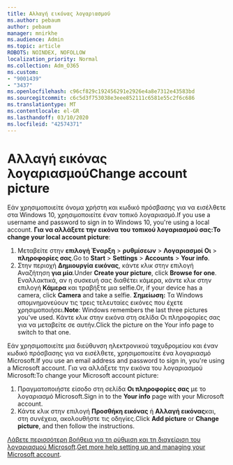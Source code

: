 ```yaml
---
title: Αλλαγή εικόνας λογαριασμού
ms.author: pebaum
author: pebaum
manager: mnirkhe
ms.audience: Admin
ms.topic: article
ROBOTS: NOINDEX, NOFOLLOW
localization_priority: Normal
ms.collection: Adm_O365
ms.custom:
- "9001439"
- "3437"
ms.openlocfilehash: c96cf829c192456291e2926e4a8e7312e43583bd
ms.sourcegitcommit: c6c5d3f753038e3eee852111c6581e55c2f6c686
ms.translationtype: MT
ms.contentlocale: el-GR
ms.lasthandoff: 03/10/2020
ms.locfileid: "42574371"
---
```

# <a name="change-account-picture"></a><span data-ttu-id="104a6-102">Αλλαγή εικόνας λογαριασμού</span><span class="sxs-lookup"><span data-stu-id="104a6-102">Change account picture</span></span>

<span data-ttu-id="104a6-103">Εάν χρησιμοποιείτε όνομα χρήστη και κωδικό πρόσβασης για να εισέλθετε στα Windows 10, χρησιμοποιείτε έναν τοπικό λογαριασμό.</span><span class="sxs-lookup"><span data-stu-id="104a6-103">If you use a username and password to sign in to Windows 10, you're using a local account.</span></span> <span data-ttu-id="104a6-104">**Για να αλλάξετε την εικόνα του τοπικού λογαριασμού σας:**</span><span class="sxs-lookup"><span data-stu-id="104a6-104">**To change your local account picture**:</span></span>

1. <span data-ttu-id="104a6-105">Μεταβείτε στην **επιλογή Έναρξη** > **ρυθμίσεων** > **Λογαριασμοί Οι** > **πληροφορίες σας**.</span><span class="sxs-lookup"><span data-stu-id="104a6-105">Go to **Start** > **Settings** > **Accounts** > **Your info**.</span></span>
2. <span data-ttu-id="104a6-106">Στην περιοχή **Δημιουργία εικόνας**, κάντε κλικ στην επιλογή Αναζήτηση **για μία**.</span><span class="sxs-lookup"><span data-stu-id="104a6-106">Under **Create your picture**, click **Browse for one**.</span></span> <span data-ttu-id="104a6-107">Εναλλακτικά, αν η συσκευή σας διαθέτει κάμερα, κάντε κλικ στην επιλογή **Κάμερα** και τραβήξτε μια selfie.</span><span class="sxs-lookup"><span data-stu-id="104a6-107">Or, if your device has a camera, click **Camera** and take a selfie.</span></span> 
    <span data-ttu-id="104a6-108">**Σημείωση:** Τα Windows απομνημονεύουν τις τρεις τελευταίες εικόνες που έχετε χρησιμοποιήσει.</span><span class="sxs-lookup"><span data-stu-id="104a6-108">**Note**: Windows remembers the last three pictures you've used.</span></span> <span data-ttu-id="104a6-109">Κάντε κλικ στην εικόνα στη σελίδα Οι πληροφορίες σας για να μεταβείτε σε αυτήν.</span><span class="sxs-lookup"><span data-stu-id="104a6-109">Click the picture on the Your info page to switch to that one.</span></span>

<span data-ttu-id="104a6-110">Εάν χρησιμοποιείτε μια διεύθυνση ηλεκτρονικού ταχυδρομείου και έναν κωδικό πρόσβασης για να εισέλθετε, χρησιμοποιείτε ένα λογαριασμό Microsoft.</span><span class="sxs-lookup"><span data-stu-id="104a6-110">If you use an email address and password to sign in, you're using a Microsoft account.</span></span> <span data-ttu-id="104a6-111">Για να αλλάξετε την εικόνα του λογαριασμού Microsoft:</span><span class="sxs-lookup"><span data-stu-id="104a6-111">To change your Microsoft account picture:</span></span>

1. <span data-ttu-id="104a6-112">Πραγματοποιήστε είσοδο στη σελίδα **Οι πληροφορίες σας** με το λογαριασμό Microsoft.</span><span class="sxs-lookup"><span data-stu-id="104a6-112">Sign in to the **Your info** page with your Microsoft account.</span></span>
2. <span data-ttu-id="104a6-113">Κάντε κλικ στην επιλογή **Προσθήκη εικόνας** ή **Αλλαγή εικόνας**και, στη συνέχεια, ακολουθήστε τις οδηγίες.</span><span class="sxs-lookup"><span data-stu-id="104a6-113">Click **Add picture** or **Change picture**, and then follow the instructions.</span></span>

<span data-ttu-id="104a6-114">[Λάβετε περισσότερη βοήθεια για τη ρύθμιση και τη διαχείριση του λογαριασμού Microsoft](https://support.microsoft.com/products/microsoft-account?category=manage-account).</span><span class="sxs-lookup"><span data-stu-id="104a6-114">[Get more help setting up and managing your Microsoft account](https://support.microsoft.com/products/microsoft-account?category=manage-account).</span></span>
